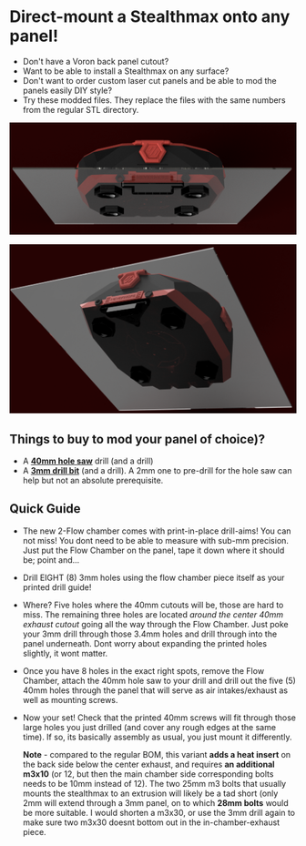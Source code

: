 # Direct-mount a Stealthmax onto any panel!

* Don't have a Voron back panel cutout?
* Want to be able to install a Stealthmax on any surface?
* Don't want to order custom laser cut panels and be able to mod the panels easily DIY style?
* Try these modded files. They replace the files with the same numbers from the regular STL directory. 

![Panel_Mount_1](./1.png)

![Panel_Mount_2](./2.png)

## Things to buy to mod your panel of choice)?
- A **[40mm hole saw](https://s.click.aliexpress.com/e/_oEo5amR)** drill (and a drill)
- A **[3mm drill bit](https://s.click.aliexpress.com/e/_onEwfxl)** (and a drill). A 2mm one to pre-drill for the hole saw can help but not an absolute prerequisite.

## Quick Guide
* The new 2-Flow chamber comes with print-in-place drill-aims! You can not miss! You dont need to be able to measure with sub-mm precision. Just put the Flow Chamber on the panel, tape it down where it should be; point and...
* Drill EIGHT (8) 3mm holes using the flow chamber piece itself as your printed drill guide!
* Where? Five holes where the 40mm cutouts will be, those are hard to miss. The remaining three holes are located _around the center 40mm exhaust cutout_ going all the way through the Flow Chamber. Just poke your 3mm drill through those 3.4mm holes and drill through into the panel underneath. Dont worry about expanding the printed holes slightly, it wont matter.
* Once you have 8 holes in the exact right spots, remove the Flow Chamber, attach the 40mm hole saw to your drill and drill out the five (5) 40mm holes through the panel that will serve as air intakes/exhaust as well as mounting screws.
* Now your set! Check that the printed 40mm screws will fit through those large holes you just drilled (and cover any rough edges at the same time). If so, its basically assembly as usual, you just mount it differently.


  **Note** - compared to the regular BOM, this variant **adds a heat insert** on the back side below the center exhaust, and requires **an additional m3x10** (or 12, but then the main chamber side corresponding bolts needs to be 10mm instead of 12). The two 25mm m3 bolts that usually mounts the stealthmax to an extrusion will likely be a tad short (only 2mm will extend through a 3mm panel, on to which **28mm bolts** would be more suitable. I would shorten a m3x30, or use the 3mm drill again to make sure two m3x30 doesnt bottom out in the in-chamber-exhaust piece.
